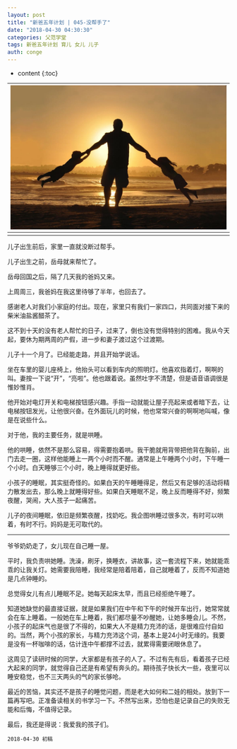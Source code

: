 ```yaml
---
layout: post
title: "新爸五年计划 | 045-没帮手了"
date: "2018-04-30 04:30:30"
categories: 父范学堂
tags: 新爸五年计划 育儿 女儿 儿子
auth: conge
---
```

* content
{:toc}

|![father son daughter.jpg](/assets/images/父范学堂/118382-e9b2683c1c1b99e9.jpg)|
|:----:|
||

儿子出生前后，家里一直就没断过帮手。

儿子出生之前，岳母就来帮忙了。

岳母回国之后，隔了几天我的爸妈又来。

上周周三，我爸妈在我这里待够了半年，也回去了。

感谢老人对我们小家庭的付出。现在，家里只有我们一家四口，共同面对接下来的柴米油盐酱醋茶了。





这不到十天的没有老人帮忙的日子，过来了，倒也没有觉得特别的困难。我从今天起，要休为期两周的产假，进一步和妻子渡过这个过渡期。

儿子十一个月了。已经能走路，并且开始学说话。

坐在车里的婴儿座椅上，他抬头可以看到车内的照明灯。他喜欢指着灯，啊啊的叫。妻按一下说“开”，“亮啦”。他也跟着说。虽然吐字不清楚，但是语音语调很是惟妙惟肖。

他开始对电灯开关和电梯按钮感兴趣。手指一动就能让屋子亮起来或者暗下去，让电梯按钮发光，让他很兴奋。在外面玩儿的时候，他也常常兴奋的啊啊地叫喊，像是在说些什么。

对于他，我的主要任务，就是哄睡。

他的哄睡，依然不是那么容易，得需要抱着哄。我干脆就用背带把他背在胸前，出门去走一圈，这样他能睡上一两个小时而不醒。通常是上午睡两个小时，下午睡一个小时。白天睡够三个小时，晚上睡得就更好些。

小孩子的睡眠，其实挺奇怪的。如果白天的午睡睡得足，然后又有足够的活动将精力散发出去，那么晚上就睡得好些。如果白天睡眠不足，晚上反而睡得不好，频繁夜醒，哭闹，大人孩子一起痛苦。

儿子的夜间睡眠，依旧是频繁夜醒，找奶吃。我企图哄睡过很多次，有时可以哄着，有时不行。妈妈是无可取代的。

-------

爷爷奶奶走了，女儿现在自己睡一屋。

平时，我负责哄她睡。洗澡，刷牙，换睡衣，讲故事，这一套流程下来，她就能乖乖的让我关灯。她需要我陪睡，我经常是陪着陪着，自己就睡着了，反而不知道她是几点钟睡的。

总觉得女儿有点儿睡眠不足。她每天起床太早，而且已经拒绝午睡了。

知道她缺觉的最直接证据，就是如果我们在中午和下午的时候开车出行，她常常就会在车上睡着。一般她在车上睡着，我们都尽量不吵醒她，让她多睡会儿。不然，小孩子的起床气也是很了不得的，如果大人不是精力充沛的话，是很难应付自如的。当然，两个小孩的家长，与精力充沛这个词，基本上是24小时无缘的。我要是没有一杯咖啡的话，估计连中午都撑不过去，就累得需要闭眼休息了。

这周见了读研时候的同学，大家都是有孩子的人了。不过有先有后，看着孩子已经大起来的同学，就觉得自己还是有希望有奔头的。期待孩子快长大一些，夜里可以睡安稳觉，也不三天两头的气的家长够呛。

最近的苦恼，其实还不是孩子的睡觉问题，而是老大如何和二娃的相处。放到下一篇再写吧。正准备读相关的书学习一下。不然写出来，恐怕也是记录自己的失败无能和后悔，不值得记录。

最后，我还是得说：我爱我的孩子们。

```
2018-04-30 初稿

```
